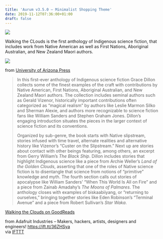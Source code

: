 ```yaml
---
title: 'Aurum v3.5.0 – Minimalist Shopping Theme'
date: 2019-11-12T07:36:00+01:00
draft: false
---
```


![](https://cdn-blog.adafruit.com/uploads/2019/11/preview-lightbox-adafruit_NativeAmericanHeritageMonth_2019_blog.jpg)

Walking the CLouds is the first anthology of Indigenous science fiction, that includes work from Native American as well as First Nations, Aboriginal Australian, and New Zealand Maori authors.

![](https://cdn-blog.adafruit.com/uploads/2019/11/9780816529827-320x480.jpg)

from [University of Arizona Press](https://uapress.arizona.edu/book/walking-the-clouds)

> In this first-ever anthology of Indigenous science fiction Grace Dillon collects some of the finest examples of the craft with contributions by Native American, First Nations, Aboriginal Australian, and New Zealand Maori authors. The collection includes seminal authors such as Gerald Vizenor, historically important contributions often categorized as “magical realism” by authors like Leslie Marmon Silko and Sherman Alexie, and authors more recognizable to science fiction fans like William Sanders and Stephen Graham Jones. Dillon’s engaging introduction situates the pieces in the larger context of science fiction and its conventions.
> 
> Organized by sub-genre, the book starts with Native slipstream, stories infused with time travel, alternate realities and alternative history like Vizenor’s “Custer on the Slipstream.” Next up are stories about contact with other beings featuring, among others, an excerpt from Gerry William’s _The Black Ship_. Dillon includes stories that highlight Indigenous science like a piece from Archie Weller’s _Land of the Golden Clouds_, asserting that one of the roles of Native science fiction is to disentangle that science from notions of “primitive” knowledge and myth. The fourth section calls out stories of apocalypse like William Sanders’ “When This World Is All on Fire” and a piece from Zainab Amadahy’s _The Moons of Palmares_. The anthology closes with examples of biskaabiiyang, or “returning to ourselves,” bringing together stories like Eden Robinson’s “Terminal Avenue” and a piece from Robert Sullivan’s _Star Waka_.

[Walking the Clouds on GoodReads](https://www.goodreads.com/book/show/13226625-walking-the-clouds)

  
  
from Adafruit Industries – Makers, hackers, artists, designers and engineers! https://ift.tt/36ZHSya  
via [IFTTT](https://ifttt.com/?ref=da&site=blogger)